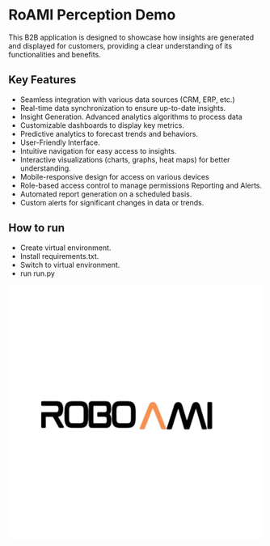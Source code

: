 # RoAMI Perception Demo
This B2B application is designed to showcase how insights are generated and displayed for customers, providing a clear understanding of its functionalities and benefits. 

## Key Features
* Seamless integration with various data sources (CRM, ERP, etc.)
* Real-time data synchronization to ensure up-to-date insights.
* Insight Generation.
Advanced analytics algorithms to process data
* Customizable dashboards to display key metrics.
* Predictive analytics to forecast trends and behaviors.
* User-Friendly Interface.
* Intuitive navigation for easy access to insights.
* Interactive visualizations (charts, graphs, heat maps) for better understanding.
* Mobile-responsive design for access on various devices
* Role-based access control to manage permissions
Reporting and Alerts.
* Automated report generation on a scheduled basis.
* Custom alerts for significant changes in data or trends.

## How to run
* Create virtual environment.
* Install requirements.txt.
* Switch to virtual environment.
* run run.py

<img src="apps\static\assets\img\roboami\robomi.png">

